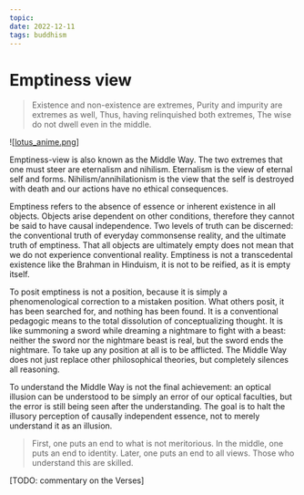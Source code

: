 ```yaml
---
topic:
date: 2022-12-11
tags: buddhism
---
```

# Emptiness view
>Existence and non-existence are extremes,
Purity and impurity are extremes as well,
Thus, having relinquished both extremes,
The wise do not dwell even in the middle.

![[lotus_anime.png]]

Emptiness-view is also known as the Middle Way. The two extremes that one must steer are eternalism and nihilism. Eternalism is the view of eternal self and forms. Nihilism/annihilationism is the view that the self is destroyed with death and our actions have no ethical consequences. 

Emptiness refers to the absence of essence or inherent existence in all objects. Objects arise dependent on other conditions, therefore they cannot be said to have causal independence. Two levels of truth can be discerned: the conventional truth of everyday commonsense reality, and the ultimate truth of emptiness. That all objects are ultimately empty does not mean that we do not experience conventional reality. Emptiness is not a transcedental existence like the Brahman in Hinduism, it is not to be reified, as it is empty itself.

To posit emptiness is not a position, because it is simply a phenomenological correction to a mistaken position. What others posit, it has been searched for, and nothing has been found. It is a conventional pedagogic means to the total dissolution of conceptualizing thought. It is like summoning a sword while dreaming a nightmare to fight with a beast: neither the sword nor the nightmare beast is real, but the sword ends the nightmare. To take up any position at all is to be afflicted. The Middle Way does not just replace other philosophical theories, but completely silences all reasoning.

To understand the Middle Way is not the final achievement: an optical illusion can be understood to be simply an error of our optical faculties, but the error is still being seen after the understanding. The goal is to halt the illusory perception of causally independent essence, not to merely understand it as an illusion.

>First, one puts an end to what is not meritorious. In the middle, one puts an end to identity. Later, one puts an end to all views. Those who understand this are skilled.

[TODO: commentary on the Verses]

[//begin]: # "Autogenerated link references for markdown compatibility"
[lotus_anime.png]: ../images/lotus_anime.png "lotus_anime.png"
[//end]: # "Autogenerated link references"